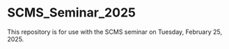 # SCMS_Seminar_2025

This repository is for use with the SCMS seminar on Tuesday, February 25, 2025.
